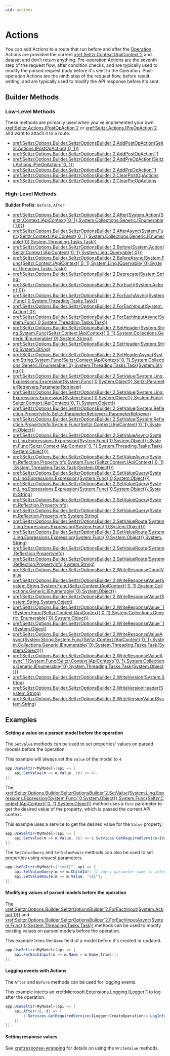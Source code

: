 ```yaml
---
uid: actions
---
```


# Actions
You can add Actions to a route that run before and after the [Operation](xref:operations). Actions are provided the current <xref:Seltzr.Context.IApiContext`2> and dataset and don't return anything. Pre-operation Actions are the seventh step of the request flow, after condition checks, and are typically used to modify the parsed request body before it's sent to the Operation. Post-operation Actions are the ninth step of the request flow, before result writing, and are typically used to modify the API response before it's sent.

## Builder Methods
### Low-Level Methods
These methods are primarily used when you've implemented your own <xref:Seltzr.Actions.IPostOpAction`2> or <xref:Seltzr.Actions.IPreOpAction`2> and want to attach it to a route.

- <xref:Seltzr.Options.Builder.SeltzrOptionsBuilder`2.AddPostOpAction(Seltzr.Actions.IPostOpAction{`0,`1})>
- <xref:Seltzr.Options.Builder.SeltzrOptionsBuilder`2.AddPostOpAction``1>
- <xref:Seltzr.Options.Builder.SeltzrOptionsBuilder`2.AddPreOpAction(Seltzr.Actions.IPreOpAction{`0,`1})>
- <xref:Seltzr.Options.Builder.SeltzrOptionsBuilder`2.AddPreOpAction``1>
- <xref:Seltzr.Options.Builder.SeltzrOptionsBuilder`2.ClearPostOpActions>
- <xref:Seltzr.Options.Builder.SeltzrOptionsBuilder`2.ClearPreOpActions>

### High-Level Methods
**Builder Prefix:** `Before`, `After`

- <xref:Seltzr.Options.Builder.SeltzrOptionsBuilder`2.After(System.Action{Seltzr.Context.IApiContext{`0,`1},System.Collections.Generic.IEnumerable{`0}})>
- <xref:Seltzr.Options.Builder.SeltzrOptionsBuilder`2.AfterAsync(System.Func{Seltzr.Context.IApiContext{`0,`1},System.Collections.Generic.IEnumerable{`0},System.Threading.Tasks.Task})>
- <xref:Seltzr.Options.Builder.SeltzrOptionsBuilder`2.Before(System.Action{Seltzr.Context.IApiContext{`0,`1},System.Linq.IQueryable{`0}})>
- <xref:Seltzr.Options.Builder.SeltzrOptionsBuilder`2.BeforeAsync(System.Func{Seltzr.Context.IApiContext{`0,`1},System.Linq.IQueryable{`0},System.Threading.Tasks.Task})>
- <xref:Seltzr.Options.Builder.SeltzrOptionsBuilder`2.Deprecate(System.String)>
- <xref:Seltzr.Options.Builder.SeltzrOptionsBuilder`2.ForEach(System.Action{`0})>
- <xref:Seltzr.Options.Builder.SeltzrOptionsBuilder`2.ForEachAsync(System.Func{`0,System.Threading.Tasks.Task})>
- <xref:Seltzr.Options.Builder.SeltzrOptionsBuilder`2.ForEachInput(System.Action{`0})>
- <xref:Seltzr.Options.Builder.SeltzrOptionsBuilder`2.ForEachInputAsync(System.Func{`0,System.Threading.Tasks.Task})>
- <xref:Seltzr.Options.Builder.SeltzrOptionsBuilder`2.SetHeader(System.String,System.Func{Seltzr.Context.IApiContext{`0,`1},System.Collections.Generic.IEnumerable{`0},System.String})>
- <xref:Seltzr.Options.Builder.SeltzrOptionsBuilder`2.SetHeader(System.String,System.String)>
- <xref:Seltzr.Options.Builder.SeltzrOptionsBuilder`2.SetHeaderAsync(System.String,System.Func{Seltzr.Context.IApiContext{`0,`1},System.Collections.Generic.IEnumerable{`0},System.Threading.Tasks.Task{System.String}})>
- <xref:Seltzr.Options.Builder.SeltzrOptionsBuilder`2.SetValue(System.Linq.Expressions.Expression{System.Func{`0,System.Object}},Seltzr.ParameterRetrievers.ParameterRetriever)>
- <xref:Seltzr.Options.Builder.SeltzrOptionsBuilder`2.SetValue(System.Linq.Expressions.Expression{System.Func{`0,System.Object}},System.Func{Seltzr.Context.IApiContext{`0,`1},System.Object})>
- <xref:Seltzr.Options.Builder.SeltzrOptionsBuilder`2.SetValue(System.Reflection.PropertyInfo,Seltzr.ParameterRetrievers.ParameterRetriever)>
- <xref:Seltzr.Options.Builder.SeltzrOptionsBuilder`2.SetValue(System.Reflection.PropertyInfo,System.Func{Seltzr.Context.IApiContext{`0,`1},System.Object})>
- <xref:Seltzr.Options.Builder.SeltzrOptionsBuilder`2.SetValueAsync(System.Linq.Expressions.Expression{System.Func{`0,System.Object}},System.Func{Seltzr.Context.IApiContext{`0,`1},System.Threading.Tasks.Task{System.Object}})>
- <xref:Seltzr.Options.Builder.SeltzrOptionsBuilder`2.SetValueAsync(System.Reflection.PropertyInfo,System.Func{Seltzr.Context.IApiContext{`0,`1},System.Threading.Tasks.Task{System.Object}})>
- <xref:Seltzr.Options.Builder.SeltzrOptionsBuilder`2.SetValueQuery(System.Linq.Expressions.Expression{System.Func{`0,System.Object}})>
- <xref:Seltzr.Options.Builder.SeltzrOptionsBuilder`2.SetValueQuery(System.Linq.Expressions.Expression{System.Func{`0,System.Object}},System.String)>
- <xref:Seltzr.Options.Builder.SeltzrOptionsBuilder`2.SetValueQuery(System.Reflection.PropertyInfo)>
- <xref:Seltzr.Options.Builder.SeltzrOptionsBuilder`2.SetValueQuery(System.Reflection.PropertyInfo,System.String)>
- <xref:Seltzr.Options.Builder.SeltzrOptionsBuilder`2.SetValueRoute(System.Linq.Expressions.Expression{System.Func{`0,System.Object}})>
- <xref:Seltzr.Options.Builder.SeltzrOptionsBuilder`2.SetValueRoute(System.Linq.Expressions.Expression{System.Func{`0,System.Object}},System.String)>
- <xref:Seltzr.Options.Builder.SeltzrOptionsBuilder`2.SetValueRoute(System.Reflection.PropertyInfo)>
- <xref:Seltzr.Options.Builder.SeltzrOptionsBuilder`2.SetValueRoute(System.Reflection.PropertyInfo,System.String)>
- <xref:Seltzr.Options.Builder.SeltzrOptionsBuilder`2.WriteResponseCountValue>
- <xref:Seltzr.Options.Builder.SeltzrOptionsBuilder`2.WriteResponseValue(System.String,System.Func{Seltzr.Context.IApiContext{`0,`1},System.Collections.Generic.IEnumerable{`0},System.Object})>
- <xref:Seltzr.Options.Builder.SeltzrOptionsBuilder`2.WriteResponseValue(System.String,System.Object)>
- <xref:Seltzr.Options.Builder.SeltzrOptionsBuilder`2.WriteResponseValue``1(System.Func{Seltzr.Context.IApiContext{`0,`1},System.Collections.Generic.IEnumerable{`0},System.Object})>
- <xref:Seltzr.Options.Builder.SeltzrOptionsBuilder`2.WriteResponseValue``1(System.Object)>
- <xref:Seltzr.Options.Builder.SeltzrOptionsBuilder`2.WriteResponseValueAsync(System.String,System.Func{Seltzr.Context.IApiContext{`0,`1},System.Collections.Generic.IEnumerable{`0},System.Threading.Tasks.Task{System.Object}})>
- <xref:Seltzr.Options.Builder.SeltzrOptionsBuilder`2.WriteResponseValueAsync``1(System.Func{Seltzr.Context.IApiContext{`0,`1},System.Collections.Generic.IEnumerable{`0},System.Threading.Tasks.Task{System.Object}})>
- <xref:Seltzr.Options.Builder.SeltzrOptionsBuilder`2.WriteVersion(System.String)>
- <xref:Seltzr.Options.Builder.SeltzrOptionsBuilder`2.WriteVersionHeader(System.String)>
- <xref:Seltzr.Options.Builder.SeltzrOptionsBuilder`2.WriteVersionValue(System.String)>

## Examples
#### Setting a value on a parsed model before the operation
The `SetValue` methods can be used to set properties' values on parsed models before the operation.

This example will always set the `Value` of the model to `4`
```csharp
app.UseSeltzr<MyModel>(api => {
    api.SetValue(m => m.Value, (c) => 4);
});
```

The <xref:Seltzr.Options.Builder.SeltzrOptionsBuilder`2.SetValue(System.Linq.Expressions.Expression{System.Func{`0,System.Object}},System.Func{Seltzr.Context.IApiContext{`0,`1},System.Object})> method uses a `Func` parameter to get the desired value of the property, which is passed the current API context.

This example uses a service to get the desired value for the `Value` property.
```csharp
app.UseSeltzr<MyModel>(api => {
    api.SetValue(m => m.Value, (c) => c.Services.GetRequiredService<IValueManager>().GetNextValue());
});
```

The `SetValueQuery` and `SetValueRoute` methods can also be used to set properties using request parameters.
```csharp
app.UseSeltzr<MyModel>("{val}", api => {
    api.SetValueQuery(m => m.ChildId); // query parameter name is inferred to be "childId"
    api.SetValueRoute(m => m.Value, "val");
});
```

#### Modifying values of parsed models before the operation
The <xref:Seltzr.Options.Builder.SeltzrOptionsBuilder`2.ForEachInput(System.Action{`0})> and <xref:Seltzr.Options.Builder.SeltzrOptionsBuilder`2.ForEachInputAsync(System.Func{`0,System.Threading.Tasks.Task})> methods can be used to modify existing values on parsed models before the operation.

This example trims the `Name` field of a model before it's created or updated.
```csharp
app.UseSeltzr<MyModel>(api => {
    api.ForEachInput(m => m.Name = m.Name.Trim());
});
```

#### Logging events with Actions
The `After` and `Before` methods can be used for logging events.

This example injects an <xref:Microsoft.Extensions.Logging.ILogger`1> to log after the operation.
```csharp
app.UseSeltzr<MyModel>(api => {
    api.After((c, d) => {
		c.Services.GetRequiredService<ILogger<CreateOperation>>.LogInformation("Created {count} models", d.Count());
	});
});
```

#### Setting response values
See <xref:response-wrapping> for details on using the `WriteValue` methods.